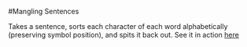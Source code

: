 #Mangling Sentences

Takes a sentence, sorts each character of each word alphabetically (preserving symbol position), and spits it back out.
See it in action [here](http://is.gd/ip8yQq)
